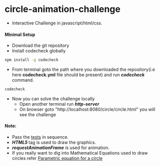 # circle-animation-challenge
- Interactive Challenge in javascript/html/css.

#### Minimal Setup 
- Download the git repository
- Install codecheck globally
```bash 
npm install -g codecheck
```
- From terminal goto the path where you downloaded the repository(i.e here **codecheck.yml** file should be present) and run ***codecheck*** command.
```bash
codecheck
```
- Now you can solve the challenge locally 
    - Open another terminal run ***http-server*** 
    - On browser goto "http://localhost:8080/circle/circle.html" you will see the challenge

#### Note:
- Pass the [tests](spec/challengeSpec.js)  in sequence.
- ***HTML5 <canvas>*** tag is used to draw the graphics.
- ***requestAnimationFrame*** is used for animation.
- If you really want to dig into Mathematical Equations used to draw circles refer [Parametric equation for a circle](https://en.wikipedia.org/wiki/Circle#Equations)
